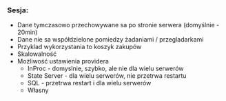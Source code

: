 ﻿### Sesja: 
* Dane tymczasowo przechowywane sa po stronie serwera (domyślnie - 20min)
* Dane nie sa współdzielone pomiedzy żadaniami / przegladarkami
* Przyklad wykorzystania to koszyk zakupów
* Skalowalność
* Możliwość ustawienia providera
  * InProc - domyslnie, szybko, ale nie dla wielu serwerów
  * State Server - dla wielu serwerów, nie przetrwa restartu
  * SQL - przetrwa restart i dla wielu serwerów
  * Własny 